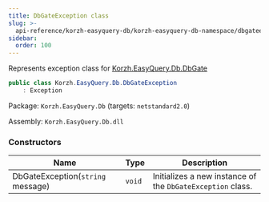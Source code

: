 ```yaml
---
title: DbGateException class
slug: >-
  api-reference/korzh-easyquery-db/korzh-easyquery-db-namespace/dbgateexception-class
sidebar:
  order: 100
---
```


Represents exception class for [Korzh.EasyQuery.Db.DbGate](///easyquery/docs/api-reference/korzh-easyquery-db/korzh-easyquery-db-namespace/dbgate-class)
```csharp
public class Korzh.EasyQuery.Db.DbGateException
    : Exception

```
Package: `Korzh.EasyQuery.Db` (targets: `netstandard2.0`)

Assembly: `Korzh.EasyQuery.Db.dll`

### Constructors

| Name | Type | Description | 
| --- | --- | --- | 
| DbGateException(`string` message) | `void` | Initializes a new instance of the `DbGateException` class. |
